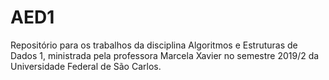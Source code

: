 # AED1
Repositório para os trabalhos da disciplina Algoritmos e Estruturas de Dados 1, ministrada pela professora Marcela Xavier no semestre 2019/2 da Universidade Federal de São Carlos.
